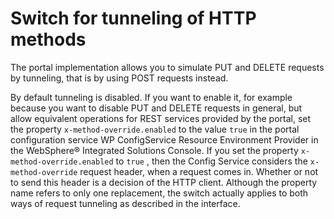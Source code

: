 # Switch for tunneling of HTTP methods

The portal implementation allows you to simulate PUT and DELETE requests by tunneling, that is by using POST requests instead.

By default tunneling is disabled. If you want to enable it, for example because you want to disable PUT and DELETE requests in general, but allow equivalent operations for REST services provided by the portal, set the property `x-method-override.enabled` to the value `true` in the portal configuration service WP ConfigService Resource Environment Provider in the WebSphere® Integrated Solutions Console. If you set the property `x-method-override.enabled` to `true` , then the Config Service considers the `x-method-override` request header, when a request comes in. Whether or not to send this header is a decision of the HTTP client. Although the property name refers to only one replacement, the switch actually applies to both ways of request tunneling as described in the interface.


